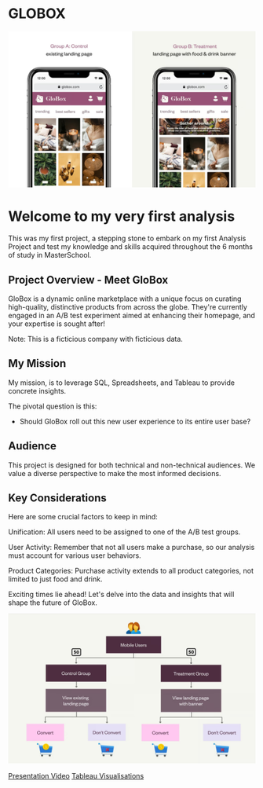 # GLOBOX
![GLOBOX](https://github.com/HugoDataAnalyst/GloBox/blob/main/Images/globox.jpg)

# Welcome to my very first analysis

This was my first project, a stepping stone to embark on my first Analysis Project and test my knowledge and skills acquired throughout the 6 months of study in MasterSchool.

## Project Overview - Meet GloBox

GloBox is a dynamic online marketplace with a unique focus on curating high-quality, distinctive products from across the globe. They're currently engaged in an A/B test experiment aimed at enhancing their homepage, and your expertise is sought after!

Note: This is a ficticious company with ficticious data.
## My Mission

My mission, is to leverage SQL, Spreadsheets, and Tableau to provide concrete insights.

The pivotal question is this: 
- Should GloBox roll out this new user experience to its entire user base?

## Audience

This project is designed for both technical and non-technical audiences. We value a diverse perspective to make the most informed decisions.

## Key Considerations

Here are some crucial factors to keep in mind:

Unification: All users need to be assigned to one of the A/B test groups.

User Activity: Remember that not all users make a purchase, so our analysis must account for various user behaviors.

Product Categories: Purchase activity extends to all product categories, not limited to just food and drink.

Exciting times lie ahead! Let's delve into the data and insights that will shape the future of GloBox.

![GLOBOX](https://github.com/HugoDataAnalyst/GloBox/blob/main/Images/globox2.jpg)

[Presentation Video](https://youtu.be/-iI9uNnBuRY)
[Tableau Visualisations](https://public.tableau.com/app/profile/hugo.gomes/viz/ABTestProject/ConversionAVGSpent)
